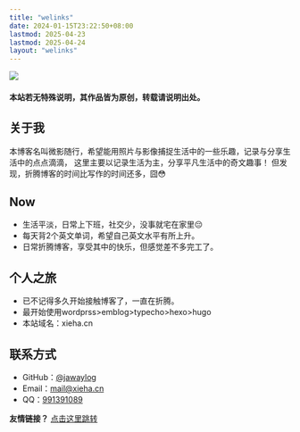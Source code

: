 ```yaml
---
title: "welinks"
date: 2024-01-15T23:22:50+08:00
lastmod: 2025-04-23
lastmod: 2025-04-24
layout: "welinks"
---
```


![](https://img.xieha.cn/i/2024/12/09/6755eef805c87.jpg)

 #### 本站若无特殊说明，其作品皆为原创，转载请说明出处。

## 关于我

本博客名叫微影随行，希望能用照片与影像捕捉生活中的一些乐趣，记录与分享生活中的点点滴滴，
这里主要以记录生活为主，分享平凡生活中的奇文趣事！
但发现，折腾博客的时间比写作的时间还多，囧😳

## Now

- 生活平淡，日常上下班，社交少，没事就宅在家里😔
- 每天背2个英文单词，希望自己英文水平有所上升。
- 日常折腾博客，享受其中的快乐，但感觉差不多完工了。

## 个人之旅

- 已不记得多久开始接触博客了，一直在折腾。
- 最开始使用wordprss>emblog>typecho>hexo>hugo
- 本站域名：xieha.cn

## 联系方式

- GitHub：[@jawaylog](https://github.com/jawaylog)
- Email：[mail@xieha.cn](https://xieha.cn)
- QQ：[991391089]()



**友情链接？** [点击这里跳转](/page/friends/)
